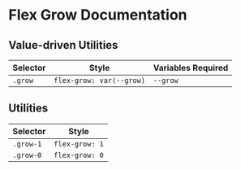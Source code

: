 # Flex Grow Documentation

## Value-driven Utilities

| Selector | Style                    | Variables Required |
| -------- | ------------------------ | ------------------ |
| `.grow`  | `flex-grow: var(--grow)` | `--grow`           |

## Utilities

| Selector  | Style          |
| --------- | -------------- |
| `.grow-1` | `flex-grow: 1` |
| `.grow-0` | `flex-grow: 0` |
